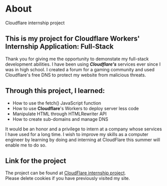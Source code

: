 # About 
Cloudflare internship project

## This is my project for Cloudflare Workers' Internship Application: Full-Stack

Thank you for giving me the opportunity to demonstate my full-stack development abilities.
I have been using ***Cloudflare's*** services ever since I was in high school. I created a forum for
a gaming community and used Cloudflare's free DNS to protect my website from malicious threats.

## Through this project, I learned:
- How to use the fetch() JavaScript function</h5>
- How to use <b>Cloudflare</b>'s Workers to deploy server less code</h5>
- Manipulate HTML through HTMLRewriter API</h5>
- How to create sub-domains and manage DNS</h5>

It would be an honor and a privilege to intern at a company whose services I have used for a long time.
I wish to improve my skills as a computer engineer by learning by doing and interning at CloudFlare this summer will enable me to do so.

## Link for the project
The project can be found at [CloudFlare internship project](https://cloudflare.shikharbaheti.net). \
Please delete cookies if you have previously visited my site. 
